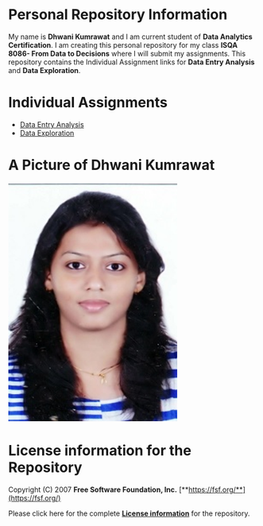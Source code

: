 # Personal Repository Information
My name is **Dhwani Kumrawat** and I am current student of **Data Analytics Certification**. I am creating this personal repository for my class **ISQA 8086- From Data to Decisions** where I will submit my assignments. This repository contains the Individual Assignment links for **Data Entry Analysis** and **Data Exploration**.

# Individual Assignments
* [Data Entry Analysis](https://github.com/dhwani1403/Master/blob/master/DataEntryAnalysis.md) 
* [Data Exploration](https://github.com/dhwani1403/LLNF_Data/blob/master/DataExploration.md)


# A Picture of Dhwani Kumrawat

<img src="https://github.com/dhwani1403/Master/blob/master/IMG-20190909-WA0000.jpg" width="340" height="480">

# License information for the Repository
Copyright (C) 2007 **Free Software Foundation, Inc.** [**https://fsf.org/**](https://fsf.org/)

Please click here for the complete [**License information**](https://github.com/dhwani1403/Master/blob/master/LICENSE) for the repository.
